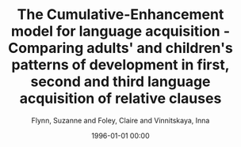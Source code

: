 ---
layout: post
title: The Cumulative-Enhancement model for language acquisition - Comparing adults' and children's patterns of development in first, second and third language acquisition of relative clauses

date: 1996-01-01 00:00
author: Flynn, Suzanne and Foley, Claire and Vinnitskaya, Inna
tags: ["free relatives","language acquisation","multilingualism","relative clauses","universal grammar"]
journal: International Journal of Multilingualism

link: https://doi.org/10.1080/14790710408668175

year: 2004
---